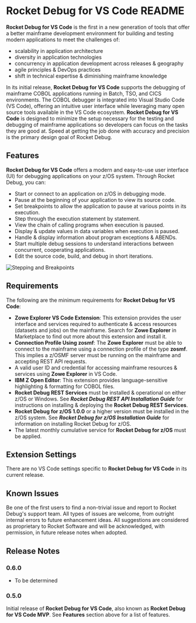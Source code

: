 # Rocket Debug for VS Code README

**Rocket Debug for VS Code** is the first in a new generation of tools that offer a better mainframe development environment for building and testing modern applications to meet the challenges of:
* scalability in application architecture
* diversity in application technologies
* concurrency in application development across releases & geography
* agile principles & DevOps practices
* shift in technical expertise & diminishing mainframe knowledge

In its initial release, **Rocket Debug for VS Code** supports the debugging of mainframe COBOL applications running in Batch, TSO, and CICS environments. The COBOL debugger is integrated into Visual Studio Code (VS Code), offering an intuitive user interface while leveraging many open source tools available in the VS Code ecosystem. **Rocket Debug for VS Code** is designed to minimize the setup necessary for the testing and debugging of mainframe applications so developers can focus on the tasks they are good at. Speed at getting the job done with accuracy and precision is the primary design goal of Rocket Debug.

## Features

**Rocket Debug for VS Code** offers a modern and easy-to-use user interface (UI) for debugging applications on your z/OS system. Through Rocket Debug, you can:

* Start or connect to an application on z/OS in debugging mode.
* Pause at the beginning of your application to view its source code.
* Set breakpoints to allow the application to pause at various points in its execution.
* Step through the execution statement by statement.
* View the chain of calling programs when execution is paused.
* Display & update values in data variables when execution is paused.
* Handle & display information about program exceptions & ABENDs.
* Start multiple debug sessions to understand interactions between concurrent, cooperating applications.
* Edit the source code, build, and debug in short iterations.

![Stepping and Breakpoints](resources/RDB_stepnext_breakpoints.gif "Stepping and Breakpoints")

## Requirements

The following are the minimum requirements for **Rocket Debug for VS Code**:

* **Zowe Explorer VS Code Extension**: This extension provides the user interface and services required to authenticate & access resources (datasets and jobs) on the mainframe. Search for **Zowe Explorer** in Marketplace to find out more about this extension and install it.
* **Connection Profile Using zosmf**: The **Zowe Explorer** must be able to connect to the mainframe using a connection profile of the type **zosmf**. This implies a z/OSMF server must be running on the mainframe and accepting REST API requests.
* A valid user ID and credential for accessing mainframe resources & services using **Zowe Explorer** in VS Code.
* **IBM Z Open Editor**: This extension provides language-sensitive highlighting & formatting for COBOL files.
* **Rocket Debug REST Services** must be installed & operational on either z/OS or Windows. See _**Rocket Debug REST API Installation Guide**_ for instructions on installing & deploying the **Rocket Debug REST Services**.
* **Rocket Debug for z/OS 1.0.0** or a higher version must be installed in the z/OS system. See _**Rocket Debug for z/OS Installation Guide**_ for information on installing Rocket Debug for z/OS.
* The latest monthly cumulative service for **Rocket Debug for z/OS** must be applied.

## Extension Settings

There are no VS Code settings specific to **Rocket Debug for VS Code** in its current release.

## Known Issues

Be one of the first users to find a non-trivial issue and report to Rocket Debug's support team. All types of issues are welcome, from outright internal errors to future enhancement ideas. All suggestions are considered as proprietary to Rocket Software and will be acknowledged, with permission, in future release notes when adopted.

## Release Notes

### 0.6.0

* To be determined

### 0.5.0

Initial release of **Rocket Debug for VS Code**, also known as **Rocket Debug for VS Code MVP**. See **Features** section above for a list of features.

